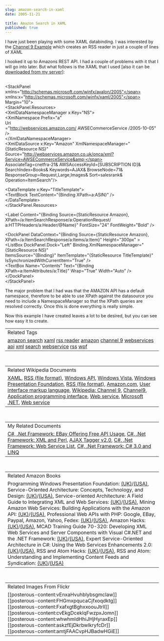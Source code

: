 ```yaml
---
slug: amazon-search-in-xaml
date: 2005-11-21
 
title: Amazon Search in XAML
published: true
---
```

I have just been playing with some XAML databinding.  I was interested by the <a href="http://channel9.msdn.com/Showpost.aspx?postid=110378">Channel 9 Example</a> which creates an RSS reader in just a couple of lines of XAML<p />I hooked it up to Amazons REST API.  I had a couple of problems with it that I will go into later.  But what follows is the XAML that I used [also it can be <a href="http://www.kinlan.co.uk/sample_sources/amazon.xaml">downloaded from my server</a>]:<p /><br /><span class="kwrd">&lt;</span><span class="html">StackPanel</span><br /><span class="attr">xmlns</span><span class="kwrd">="http://schemas.microsoft.com/winfx/avalon/2005"</span> <span class="attr">xmlns:x</span><span class="kwrd">="http://schemas.microsoft.com/winfx/xaml/2005"</span> <span class="attr">Margin</span><span class="kwrd">="10"</span><span class="kwrd">&gt;</span><br />   <span class="kwrd">&lt;</span><span class="html">StackPanel.Resources</span><span class="kwrd">&gt;</span><br />    <span class="kwrd">&lt;</span><span class="html">XmlDataNamespaceManager</span> <span class="attr">x:Key</span><span class="kwrd">="NS"</span><span class="kwrd">&gt;</span><br />              <span class="kwrd">&lt;</span><span class="html">XmlNamespace</span> <span class="attr">Prefix</span><span class="kwrd">="a"</span><br /><span class="attr">Uri</span><br /><span class="kwrd">="http://webservices.amazon.com/ AWSECommerceService /2005-10-05"</span> <span class="kwrd">/&gt;</span><br />       <span class="kwrd">&lt;/</span><span class="html">XmlDataNamespaceManager</span><span class="kwrd">&gt;</span><br />      <span class="kwrd">&lt;</span><span class="html">XmlDataSource</span> <span class="attr">x:Key</span><span class="kwrd">="Amazon"</span> <span class="attr">XmlNamespaceManager</span><span class="kwrd">="{StaticResource NS}"</span><br /><span class="attr">Source</span><span class="kwrd">="http://webservices.amazon.co.uk/onca/xml?Service=AWSECommerceService&amp;</span><br /><span class="kwrd">AssociateTag=cnetfra-21&amp; AWSAccessKeyId=[SUBSCRIPTION ID]&amp;<br /> SearchIndex=Books&amp; Keywords=AJAX&amp; BrowseNode=71&amp; ResponseGroup=Request,Large,Images&amp; Sort=salesrank&amp; Operation=ItemSearch"</span><span class="kwrd">/&gt;</span><p />      <span class="kwrd">&lt;</span><span class="html">DataTemplate</span> <span class="attr">x:Key</span><span class="kwrd">="TitleTemplate"</span><span class="kwrd">&gt;</span><br />         <span class="kwrd">&lt;</span><span class="html">TextBlock</span> <span class="attr">TextContent</span><span class="kwrd">="{Binding XPath=a:ASIN}"</span> <span class="kwrd">/&gt;</span><br />      <span class="kwrd">&lt;/</span><span class="html">DataTemplate</span><span class="kwrd">&gt;</span><br />   <span class="kwrd">&lt;/</span><span class="html">StackPanel.Resources</span><span class="kwrd">&gt;</span><p />   <span class="kwrd">&lt;</span><span class="html">Label</span> <span class="attr">Content</span><span class="kwrd">="{Binding Source={StaticResource Amazon}, XPath=/a:ItemSearchResponse/a:OperationRequest/ a:HTTPHeaders/a:Header/@Name}"</span> <span class="attr">FontSize</span><span class="kwrd">="24"</span> <span class="attr">FontWeight</span><span class="kwrd">="Bold"</span> <span class="kwrd">/&gt;</span>      <p />      <span class="kwrd">&lt;</span><span class="html">DockPanel</span> <span class="attr">DataContext</span><span class="kwrd">="{Binding Source={StaticResource Amazon}, <br />XPath=/a:ItemSearchResponse/a:Items/a:Item}"</span> <span class="attr">Height</span><span class="kwrd">="300px"</span> <span class="kwrd">&gt;</span><br />      <span class="kwrd">&lt;</span><span class="html">ListBox</span> <span class="attr">DockPanel</span>.<span class="attr">Dock</span><span class="kwrd">="Left"</span> <span class="attr">Binding</span>.<span class="attr">XmlNamespaceManager</span><span class="kwrd">="{StaticResource NS}"</span><br /><span class="attr">ItemsSource</span><span class="kwrd">="{Binding}"</span> <span class="attr">ItemTemplate</span><span class="kwrd">="{StaticResource TitleTemplate}"</span> <span class="attr">IsSynchronizedWithCurrentItem</span><span class="kwrd">="True"</span> <span class="kwrd">/&gt;</span><br />      <span class="kwrd">&lt;</span><span class="html">TextBox</span> <span class="attr">Name</span><span class="kwrd">="Contents"</span> <span class="attr">Text</span><span class="kwrd">="{Binding XPath=a:ItemAttributes/a:Title}"</span> <span class="attr">Wrap</span><span class="kwrd">="True"</span> <span class="attr">Width</span><span class="kwrd">="Auto"</span> <span class="kwrd">/&gt;</span><br />   <span class="kwrd">&lt;/</span><span class="html">DockPanel</span><span class="kwrd">&gt;</span><br /><span class="kwrd">&lt;/</span><span class="html">StackPanel</span><span class="kwrd">&gt;</span><p />The major problem that I had was that the AMAZON API has a default namespace, therefore to be able to use XPath against the datasource you need to include a NamespaceManager so that the XPath queries are resolved correctly.  Once this is done everything is really simple.<p />Now this example I have created leaves a lot to be desired, but you can see how easy it to create.<p /><table class="TechnoratiHead TagHeader">
<tr><td>Related Tags</td></tr>
<tr class="Technorati"><td>
<a href="https://paul.kinlan.me/tags/amazon%20search" class="Tag" rel="tag">amazon search</a> <a href="https://paul.kinlan.me/tags/xaml" class="Tag" rel="tag">xaml</a> <a href="https://paul.kinlan.me/tags/rss%20reader" class="Tag" rel="tag">rss reader</a> <a href="https://paul.kinlan.me/tags/amazon" class="Tag" rel="tag">amazon</a> <a href="https://paul.kinlan.me/tags/channel%209" class="Tag" rel="tag">channel 9</a> <a href="https://paul.kinlan.me/tags/webservices" class="Tag" rel="tag">webservices</a> <a href="https://paul.kinlan.me/tags/api" class="Tag" rel="tag">api</a> <a href="https://paul.kinlan.me/tags/xml" class="Tag" rel="tag">xml</a> <a href="https://paul.kinlan.me/tags/search" class="Tag" rel="tag">search</a> <a href="https://paul.kinlan.me/tags/webservice" class="Tag" rel="tag">webservice</a> <a href="https://paul.kinlan.me/tags/rss" class="Tag" rel="tag">rss</a> <a href="https://paul.kinlan.me/tags/wpf" class="Tag" rel="tag">wpf</a>
</td></tr>
</table><br /><table class="TechnoratiHead TagHeader">
<tr><td>Related Wikipedia Documents</td></tr>
<tr class="Technorati"><td>
<a href="http://en.wikipedia.org/wiki/XAML" class="Tag" rel="tag">XAML</a>, <a href="http://en.wikipedia.org/wiki/RSS_(protocol)" class="Tag" rel="tag">RSS (file format)</a>, <a href="http://en.wikipedia.org/wiki/Windows_API" class="Tag" rel="tag">Windows API</a>, <a href="http://en.wikipedia.org/wiki/Windows_Longhorn" class="Tag" rel="tag">Windows Vista</a>, <a href="http://en.wikipedia.org/wiki/Avalon_(API)" class="Tag" rel="tag">Windows Presentation Foundation</a>, <a href="http://en.wikipedia.org/wiki/Rss_feed" class="Tag" rel="tag">RSS (file format)</a>, <a href="http://en.wikipedia.org/?title=Amazon.com" class="Tag" rel="tag">Amazon.com</a>, <a href="http://en.wikipedia.org/wiki/User_interface_markup_language" class="Tag" rel="tag">User interface markup language</a>, <a href="http://en.wikipedia.org/wiki/Channel_9" class="Tag" rel="tag">Wikipedia: Channel 9</a>, <a href="http://en.wikipedia.org/wiki/Channel_9_(MSDN)" class="Tag" rel="tag">Channel9</a>, <a href="http://en.wikipedia.org/wiki/API" class="Tag" rel="tag">Application programming interface</a>, <a href="http://en.wikipedia.org/wiki/Web_Service" class="Tag" rel="tag">Web service</a>, <a href="http://en.wikipedia.org/wiki/Microsoft_.NET" class="Tag" rel="tag">Microsoft .NET</a>, <a href="http://en.wikipedia.org/wiki/Webservice" class="Tag" rel="tag">Web service</a>
</td></tr>
</table><br /><table class="TechnoratiHead TagHeader">
<tr><td>My Related Documents</td></tr>
<tr class="Technorati"><td>
<a href="http://www.kinlan.co.uk/2005/11/ebay-offering-free-api-usage.html" class="Tag" rel="tag">C#, .Net Framework: EBay Offering Free API Usage</a>, <a href="http://www.kinlan.co.uk/2005/08/xml-and-perl.html" class="Tag" rel="tag">C#, .Net Framework: XML and Perl</a>, <a href="http://www.kinlan.co.uk/AjaxExperiments/AjaxTag2" class="Tag" rel="tag">AJAX Tagger v2.0</a>, <a href="http://www.kinlan.co.uk/2005/09/web-service-list.html" class="Tag" rel="tag">C#, .Net Framework: Web Service List</a>, <a href="http://www.kinlan.co.uk/2005/09/c-30-and-linq.html" class="Tag" rel="tag">C#, .Net Framework: C# 3.0 and LINQ</a>
</td></tr>
</table><br /><table class="TechnoratiHead TagHeader">
<tr><td>Related Amazon Books</td></tr>
<tr class="Technorati"><td>Programming Windows Presentation Foundation: <a href="http://www.amazon.co.uk/exec/obidos/redirect?tag=cnetfra-21&amp;link_code=xm2&amp;camp=2025&amp;creative=165953&amp;path=http://www.amazon.co.uk/gp/redirect.html%253fASIN=0596101139%2526tag=cnetfra-21%2526lcode=xm2%2526cID=2025%2526ccmID=165953%2526location=/o/ASIN/0596101139%25253FSubscriptionId=0CM2PVF6VAHJQKW5G782" class="Tag" rel="tag">(UK)</a>/<a href="http://www.amazon.com/exec/obidos/redirect?tag=cnetfra-20&amp;link_code=xm2&amp;camp=2025&amp;creative=165953&amp;path=http://www.amazon.com/gp/redirect.html%253fASIN=0596101139%2526tag=cnetfra-20%2526lcode=xm2%2526cID=2025%2526ccmID=165953%2526location=/o/ASIN/0596101139%25253FSubscriptionId=0CM2PVF6VAHJQKW5G782" class="Tag" rel="tag">(USA)</a>, Service-Oriented Architecture: Concepts, Technology, and Design: <a href="http://www.amazon.co.uk/exec/obidos/redirect?tag=cnetfra-21&amp;link_code=xm2&amp;camp=2025&amp;creative=165953&amp;path=http://www.amazon.co.uk/gp/redirect.html%253fASIN=0131858580%2526tag=cnetfra-21%2526lcode=xm2%2526cID=2025%2526ccmID=165953%2526location=/o/ASIN/0131858580%25253FSubscriptionId=0CM2PVF6VAHJQKW5G782" class="Tag" rel="tag">(UK)</a>/<a href="http://www.amazon.com/exec/obidos/redirect?tag=cnetfra-20&amp;link_code=xm2&amp;camp=2025&amp;creative=165953&amp;path=http://www.amazon.com/gp/redirect.html%253fASIN=0131858580%2526tag=cnetfra-20%2526lcode=xm2%2526cID=2025%2526ccmID=165953%2526location=/o/ASIN/0131858580%25253FSubscriptionId=0CM2PVF6VAHJQKW5G782" class="Tag" rel="tag">(USA)</a>, Service-oriented Architecture: A Field Guide to Integrating XML and Web Services: <a href="http://www.amazon.co.uk/exec/obidos/redirect?tag=cnetfra-21&amp;link_code=xm2&amp;camp=2025&amp;creative=165953&amp;path=http://www.amazon.co.uk/gp/redirect.html%253fASIN=0131428985%2526tag=cnetfra-21%2526lcode=xm2%2526cID=2025%2526ccmID=165953%2526location=/o/ASIN/0131428985%25253FSubscriptionId=0CM2PVF6VAHJQKW5G782" class="Tag" rel="tag">(UK)</a>/<a href="http://www.amazon.com/exec/obidos/redirect?tag=cnetfra-20&amp;link_code=xm2&amp;camp=2025&amp;creative=165953&amp;path=http://www.amazon.com/gp/redirect.html%253fASIN=0131428985%2526tag=cnetfra-20%2526lcode=xm2%2526cID=2025%2526ccmID=165953%2526location=/o/ASIN/0131428985%25253FSubscriptionId=0CM2PVF6VAHJQKW5G782" class="Tag" rel="tag">(USA)</a>, Mining Amazon Web Services: Building Applications with the Amazon API: <a href="http://www.amazon.co.uk/exec/obidos/redirect?tag=cnetfra-21&amp;link_code=xm2&amp;camp=2025&amp;creative=165953&amp;path=http://www.amazon.co.uk/gp/redirect.html%253fASIN=0782143075%2526tag=cnetfra-21%2526lcode=xm2%2526cID=2025%2526ccmID=165953%2526location=/o/ASIN/0782143075%25253FSubscriptionId=0CM2PVF6VAHJQKW5G782" class="Tag" rel="tag">(UK)</a>/<a href="http://www.amazon.com/exec/obidos/redirect?tag=cnetfra-20&amp;link_code=xm2&amp;camp=2025&amp;creative=165953&amp;path=http://www.amazon.com/gp/redirect.html%253fASIN=0782143075%2526tag=cnetfra-20%2526lcode=xm2%2526cID=2025%2526ccmID=165953%2526location=/o/ASIN/0782143075%25253FSubscriptionId=0CM2PVF6VAHJQKW5G782" class="Tag" rel="tag">(USA)</a>, Professional Web APIs with PHP: Google, EBay, Paypal, Amazon, Yahoo, Fedex: <a href="http://www.amazon.co.uk/exec/obidos/redirect?tag=cnetfra-21&amp;link_code=xm2&amp;camp=2025&amp;creative=165953&amp;path=http://www.amazon.co.uk/gp/redirect.html%253fASIN=0764589547%2526tag=cnetfra-21%2526lcode=xm2%2526cID=2025%2526ccmID=165953%2526location=/o/ASIN/0764589547%25253FSubscriptionId=0CM2PVF6VAHJQKW5G782" class="Tag" rel="tag">(UK)</a>/<a href="http://www.amazon.com/exec/obidos/redirect?tag=cnetfra-20&amp;link_code=xm2&amp;camp=2025&amp;creative=165953&amp;path=http://www.amazon.com/gp/redirect.html%253fASIN=0764589547%2526tag=cnetfra-20%2526lcode=xm2%2526cID=2025%2526ccmID=165953%2526location=/o/ASIN/0764589547%25253FSubscriptionId=0CM2PVF6VAHJQKW5G782" class="Tag" rel="tag">(USA)</a>, Amazon Hacks: <a href="http://www.amazon.co.uk/exec/obidos/redirect?tag=cnetfra-21&amp;link_code=xm2&amp;camp=2025&amp;creative=165953&amp;path=http://www.amazon.co.uk/gp/redirect.html%253fASIN=0596005423%2526tag=cnetfra-21%2526lcode=xm2%2526cID=2025%2526ccmID=165953%2526location=/o/ASIN/0596005423%25253FSubscriptionId=0CM2PVF6VAHJQKW5G782" class="Tag" rel="tag">(UK)</a>/<a href="http://www.amazon.com/exec/obidos/redirect?tag=cnetfra-20&amp;link_code=xm2&amp;camp=2025&amp;creative=165953&amp;path=http://www.amazon.com/gp/redirect.html%253fASIN=0596005423%2526tag=cnetfra-20%2526lcode=xm2%2526cID=2025%2526ccmID=165953%2526location=/o/ASIN/0596005423%25253FSubscriptionId=0CM2PVF6VAHJQKW5G782" class="Tag" rel="tag">(USA)</a>, MCAD Training Guide 70-320: Developing XML Web Services and Server Components with Visual C#.NET and the .NET Framework: <a href="http://www.amazon.co.uk/exec/obidos/redirect?tag=cnetfra-21&amp;link_code=xm2&amp;camp=2025&amp;creative=165953&amp;path=http://www.amazon.co.uk/gp/redirect.html%253fASIN=0789728249%2526tag=cnetfra-21%2526lcode=xm2%2526cID=2025%2526ccmID=165953%2526location=/o/ASIN/0789728249%25253FSubscriptionId=0CM2PVF6VAHJQKW5G782" class="Tag" rel="tag">(UK)</a>/<a href="http://www.amazon.com/exec/obidos/redirect?tag=cnetfra-20&amp;link_code=xm2&amp;camp=2025&amp;creative=165953&amp;path=http://www.amazon.com/gp/redirect.html%253fASIN=0789728249%2526tag=cnetfra-20%2526lcode=xm2%2526cID=2025%2526ccmID=165953%2526location=/o/ASIN/0789728249%25253FSubscriptionId=0CM2PVF6VAHJQKW5G782" class="Tag" rel="tag">(USA)</a>, Expert Service-Oriented Architecture in C#: Using the Web Services Enhancements 2.0: <a href="http://www.amazon.co.uk/exec/obidos/redirect?tag=cnetfra-21&amp;link_code=xm2&amp;camp=2025&amp;creative=165953&amp;path=http://www.amazon.co.uk/gp/redirect.html%253fASIN=1590593901%2526tag=cnetfra-21%2526lcode=xm2%2526cID=2025%2526ccmID=165953%2526location=/o/ASIN/1590593901%25253FSubscriptionId=0CM2PVF6VAHJQKW5G782" class="Tag" rel="tag">(UK)</a>/<a href="http://www.amazon.com/exec/obidos/redirect?tag=cnetfra-20&amp;link_code=xm2&amp;camp=2025&amp;creative=165953&amp;path=http://www.amazon.com/gp/redirect.html%253fASIN=1590593901%2526tag=cnetfra-20%2526lcode=xm2%2526cID=2025%2526ccmID=165953%2526location=/o/ASIN/1590593901%25253FSubscriptionId=0CM2PVF6VAHJQKW5G782" class="Tag" rel="tag">(USA)</a>, RSS and Atom Hacks: <a href="http://www.amazon.co.uk/exec/obidos/redirect?tag=cnetfra-21&amp;link_code=xm2&amp;camp=2025&amp;creative=165953&amp;path=http://www.amazon.co.uk/gp/redirect.html%253fASIN=0596101457%2526tag=cnetfra-21%2526lcode=xm2%2526cID=2025%2526ccmID=165953%2526location=/o/ASIN/0596101457%25253FSubscriptionId=0CM2PVF6VAHJQKW5G782" class="Tag" rel="tag">(UK)</a>/<a href="http://www.amazon.com/exec/obidos/redirect?tag=cnetfra-20&amp;link_code=xm2&amp;camp=2025&amp;creative=165953&amp;path=http://www.amazon.com/gp/redirect.html%253fASIN=0596101457%2526tag=cnetfra-20%2526lcode=xm2%2526cID=2025%2526ccmID=165953%2526location=/o/ASIN/0596101457%25253FSubscriptionId=0CM2PVF6VAHJQKW5G782" class="Tag" rel="tag">(USA)</a>, RSS and Atom: Understanding and Implementing Content Feeds and Syndication: <a href="http://www.amazon.co.uk/exec/obidos/redirect?tag=cnetfra-21&amp;link_code=xm2&amp;camp=2025&amp;creative=165953&amp;path=http://www.amazon.co.uk/gp/redirect.html%253fASIN=1904811574%2526tag=cnetfra-21%2526lcode=xm2%2526cID=2025%2526ccmID=165953%2526location=/o/ASIN/1904811574%25253FSubscriptionId=0CM2PVF6VAHJQKW5G782" class="Tag" rel="tag">(UK)</a>/<a href="http://www.amazon.com/exec/obidos/redirect?tag=cnetfra-20&amp;link_code=xm2&amp;camp=2025&amp;creative=165953&amp;path=http://www.amazon.com/gp/redirect.html%253fASIN=1904811574%2526tag=cnetfra-20%2526lcode=xm2%2526cID=2025%2526ccmID=165953%2526location=/o/ASIN/1904811574%25253FSubscriptionId=0CM2PVF6VAHJQKW5G782" class="Tag" rel="tag">(USA)</a>
</td></tr>
</table><br /><table class="TechnoratiHead TagHeader">
<tr><td>Related Images From Flickr</td></tr>
<tr class="Technorati"><td>
<span style="float: left;">[[posterous-content:vEnxaHvuhblybsgmcIaw]]</span><span style="float: left;">[[posterous-content:FHGmxpqucaCjfxoqdktg]]</span><span style="float: left;">[[posterous-content:FxafxgtBghxxoouJtrll]]</span><span style="float: left;">[[posterous-content:cvEkgDceklqFwzpxJomn]]</span><span style="float: left;">[[posterous-content:whwhmIdHhiJHjHyraxEp]]</span><span style="float: left;">[[posterous-content:askzfEjDkrbwlkryfcDr]]</span><span style="float: left;">[[posterous-content:amtjFAACvpHJBadwHGiE]]</span>
</td></tr>
</table>

